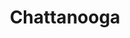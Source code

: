 ---
title: Chattanooga
crosslinks:
- solareclipse
- pics
- ChattanoogaDND
- ChattanoogaFC
- politics
- '2013'
- StrangeWill
- MapPorn
- Political_Revolution
- metric_units
- estoration
- cordcutters
- conspiracy
- The_Donald
- technology
- Stance
- 100yearsago
- RealEstate
---